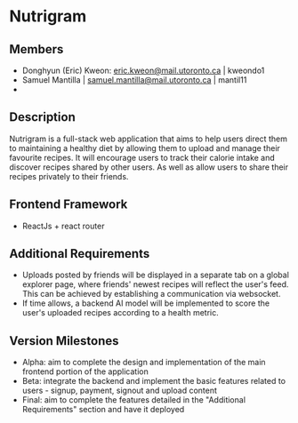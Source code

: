 # Nutrigram

## Members
- Donghyun (Eric) Kweon: eric.kweon@mail.utoronto.ca | kweondo1
- Samuel Mantilla | samuel.mantilla@mail.utoronto.ca | mantil11
- 

## Description
Nutrigram is a full-stack web application that aims to help users direct them to maintaining a healthy diet by allowing them to upload and manage their favourite recipes. 
It will encourage users to track their calorie intake and discover recipes shared by other users. As well as allow users to share their recipes privately to their friends.

## Frontend Framework
- ReactJs + react router

## Additional Requirements
- Uploads posted by friends will be displayed in a separate tab on a global explorer page, where friends' newest recipes will reflect the user's feed. This can be achieved by establishing a communication via websocket.
- If time allows, a backend AI model will be implemented to score the user's uploaded recipes according to a health metric.

## Version Milestones
- Alpha: aim to complete the design and implementation of the main frontend portion of the application
- Beta: integrate the backend and implement the basic features related to users - signup, payment, signout and upload content
- Final: aim to complete the features detailed in the "Additional Requirements" section and have it deployed
